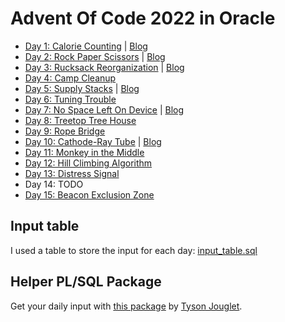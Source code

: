 # Advent Of Code 2022 in Oracle

- [Day 1: Calorie Counting](./src/01/) | [Blog](https://hartenfeller.dev/blog/advent-of-code-in-oracle-day-1)
- [Day 2: Rock Paper Scissors](./src/02/) | [Blog](https://hartenfeller.dev/blog/advent-of-code-in-oracle-day-2)
- [Day 3: Rucksack Reorganization](./src/03/) | [Blog](https://hartenfeller.dev/blog/advent-of-code-in-oracle-day-3)
- [Day 4: Camp Cleanup](./src/04/)
- [Day 5: Supply Stacks](./src/05/) | [Blog](https://hartenfeller.dev/blog/advent-of-code-in-oracle-day-5)
- [Day 6: Tuning Trouble](./src/06/)
- [Day 7: No Space Left On Device](./src/07/) | [Blog](https://hartenfeller.dev/blog/advent-of-code-in-oracle-day-7)
- [Day 8: Treetop Tree House](./src/08/)
- [Day 9: Rope Bridge](./src/09/)
- [Day 10: Cathode-Ray Tube](./src/10/) | [Blog](https://hartenfeller.dev/blog/advent-of-code-in-oracle-day-10)
- [Day 11: Monkey in the Middle](./src/11/)
- [Day 12: Hill Climbing Algorithm](./src/12/)
- [Day 13: Distress Signal](./src/13/)
- Day 14: TODO
- [Day 15: Beacon Exclusion Zone](./src/15/)


## Input table

I used a table to store the input for each day: [input_table.sql](./input_table.sql)

## Helper PL/SQL Package

Get your daily input with [this package](https://gist.github.com/TysonJouglet/fefffe3ee4e874aeab2e42b2b1649f28) by [Tyson Jouglet](https://github.com/TysonJouglet).
